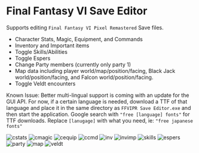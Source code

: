 # Final Fantasy VI Save Editor

Supports editing `Final Fantasy VI Pixel Remastered` Save files.
- Character Stats, Magic, Equipment, and Commands
- Inventory and Important items
- Toggle Skills/Abilities
- Toggle Espers
- Change Party members (currently only party 1)
- Map data including player world/map/position/facing, Black Jack world/position/facing, and Falcon world/position/facing.
- Toggle Veldt encounters

Known Issue:
Better multi-lingual support is coming with an update for the GUI API. For now, if a certain language is needed, download a TTF of that language and place it in the same directory as `FFVIPR Save Editor.exe` and then start the application.
Google search with `"free [language] fonts"` for TTF downloads. Replace `[lanugage]` with what you need, ie: `"free japanese fonts"`


![cstats](https://github.com/KiameV/final-fantasy-vi-save-editor/assets/26260306/43dcf594-7d91-4005-b17b-b2f14b25c643)
![cmagic](https://github.com/KiameV/final-fantasy-vi-save-editor/assets/26260306/daf516e6-bed1-4535-8678-3a7f209fca1a)
![cequip](https://github.com/KiameV/final-fantasy-vi-save-editor/assets/26260306/59bdf6cb-86a3-48b9-ab6f-b0a4713b0290)
![ccmd](https://github.com/KiameV/final-fantasy-vi-save-editor/assets/26260306/5ed1d149-3933-4574-b0f4-c86ea13bec3e)
![inv](https://github.com/KiameV/final-fantasy-vi-save-editor/assets/26260306/cabee9ad-445a-4b5d-be28-9aa0a818f5d4)
![invimp](https://github.com/KiameV/final-fantasy-vi-save-editor/assets/26260306/16b5868b-55d6-4bf8-afe3-26dd0c013aff)
![skills](https://github.com/KiameV/final-fantasy-vi-save-editor/assets/26260306/a439da5a-ce86-4124-a632-03c1ff5a80b1)
![espers](https://github.com/KiameV/final-fantasy-vi-save-editor/assets/26260306/7a0984b0-0263-4826-a56e-c5781ba556c1)
![party](https://github.com/KiameV/final-fantasy-vi-save-editor/assets/26260306/d616da51-63b3-4690-9426-0e349a8b99dd)
![map](https://github.com/KiameV/final-fantasy-vi-save-editor/assets/26260306/6c1ed811-7be5-42d2-a00f-5ff578b01844)
![veldt](https://github.com/KiameV/final-fantasy-vi-save-editor/assets/26260306/1f06f6f0-3f4e-49bd-a75d-b3aadbe188ca)
